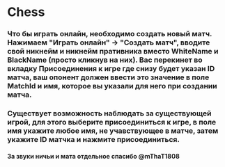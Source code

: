# Chess

### Что бы играть онлайн, необходимо создать новый матч. Нажимаем "Играть онлайн" -> "Создать матч", вводите свой никнейм и никнейм пративника вместо WhiteName и BlackName (просто кликнув на них). Вас перекинет во вкладку Присоединения к игре где снизу будет указан ID матча, ваш опонент должен ввести это значение в поле MatchId и имя, которое вы указали для него при создании матча.
### Существует возможность наблюдать за существующей игрой, для этого выберите присоединиться к игре, в поле имя укажите любое имя, не учавствующее в матче, затем укажите ID матчка и нажмите присоединиться.

#### За звуки ничьи и мата отдельное спасибо @mThaT1808
